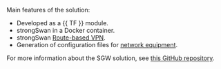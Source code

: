 Main features of the solution:

* Developed as a {{ TF }} module.
* strongSwan in a Docker container.
* strongSwan [Route-based VPN](https://docs.strongswan.org/docs/5.9/features/routeBasedVpn.html).
* Generation of configuration files for [network equipment](https://github.com/yandex-cloud-examples/yc-site-to-site-vpn-with-ipsec-strongswan/tree/main/samples).

For more information about the SGW solution, see [this GitHub repository](https://github.com/yandex-cloud-examples/yc-site-to-site-vpn-with-ipsec-strongswan).